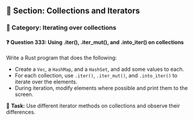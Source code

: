 ## 📘 Section: Collections and Iterators  
### 🔹 Category: Iterating over collections  
#### ❓ Question 333: Using .iter(), .iter_mut(), and .into_iter() on collections

Write a Rust program that does the following:

- Create a `Vec`, a `HashMap`, and a `HashSet`, and add some values to each.
- For each collection, use `.iter()`, `.iter_mut()`, and `.into_iter()` to iterate over the elements.
- During iteration, modify elements where possible and print them to the screen.

🔧 **Task:** Use different iterator methods on collections and observe their differences.
